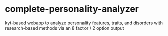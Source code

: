 # complete-personality-analyzer
kyt-based webapp to analyze personality features, traits, and disorders with research-based methods via an 8 factor / 2 option output

